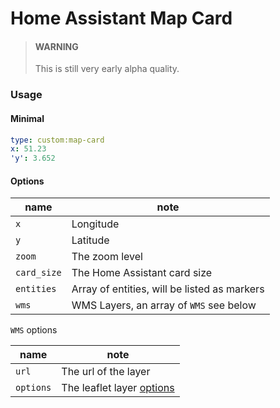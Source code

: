 # Home Assistant Map Card

> #### WARNING
> 
> This is still very early alpha quality.

### Usage

#### Minimal
```yaml
type: custom:map-card
x: 51.23
'y': 3.652
```

#### Options

| name                   | note |
| -----------            | ----------- |
| `x`      | Longitude |
| `y`   | Latitude        |
| `zoom` | The zoom level |
| `card_size` | The Home Assistant card size |
| `entities`  | Array of entities, will be listed as markers |
| `wms`         | WMS Layers, an array of `WMS` see below |

`WMS` options

| name                  | note |
|-----------------------|------|
| `url`                 | The url of the layer |
| `options`             | The leaflet layer [options](https://leafletjs.com/reference.html#tilelayer-wms) |


